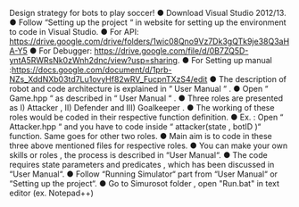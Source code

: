 Design strategy for bots to play soccer!
● Download Visual Studio 2012/13. 
● Follow “Setting up the project “ in website for setting up the
environment to code in Visual Studio. 
● For API: https://drive.google.com/drive/folders/1wic08Qno9Vz7Dk3gQTk9je38Q3aHA-Y5
● For Debugger: https://drive.google.com/file/d/0B7ZQ5D-yntA5RWRsNk0zWnh2dnc/view?usp=sharing. 
● For Setting up manual :https://docs.google.com/document/d/1prb-NZs_XddNXb03td7Lu1ovyHf82wRV_FucpnTXzS4/edit
● The description of robot and code architecture is explained in “ User
Manual “ . 
● Open “ Game.hpp “ as described in “ User Manual “ . 
● Three roles are presented as I) Attacker , II) Defender and III)
Goalkeeper . 
● The working of these roles would be coded in their respective
function definition.
● Ex. : Open “ Attacker.hpp “ and you have to code inside “ attacker(state , botID )“ function. Same goes for other two roles. ● Main aim is to code in these three above mentioned files for
respective roles. 
● You can make your own skills or roles , the process is described in
“User Manual“. 
● The code requires state parameters and predicates , which has been
discussed in “User Manual“.
● Follow “Running Simulator“ part from “User Manual“ or “Setting up
the project“. 
● Go to Simurosot folder , open &quot;Run.bat&quot; in text editor (ex. Notepad++)
